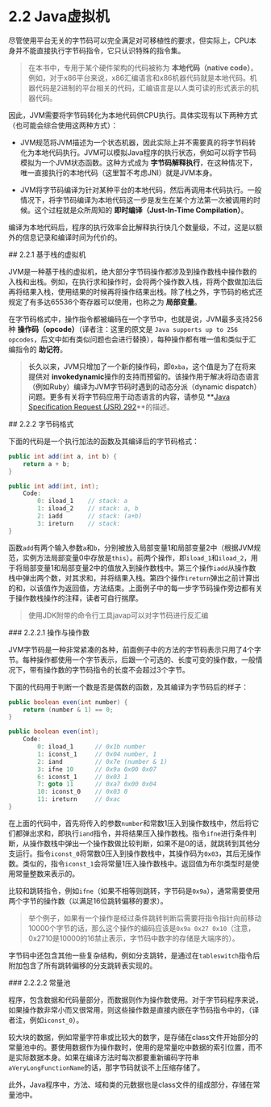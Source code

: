 # 2.2 Java虚拟机

尽管使用平台无关的字节码可以完全满足对可移植性的要求，但实际上，CPU本身并不能直接执行字节码指令，它只认识特殊的指令集。

>在本书中，专用于某个硬件架构的代码被称为 **本地代码（native code）**。例如，对于x86平台来说，x86汇编语言和x86机器代码就是本地代码。机器代码是2进制的平台相关的代码，汇编语言是以人类可读的形式表示的机器代码。

因此，JVM需要将字节码转化为本地代码供CPU执行。具体实现有以下两种方式（也可能会综合使用这两种方式）：

* JVM规范将JVM描述为一个状态机器，因此实际上并不需要真的将字节码转化为本地代码执行。JVM可以模拟Java程序的执行状态，例如可以将字节码模拟为一个JVM状态函数。这种方式成为 **字节码解释执行**，在这种情况下，唯一直接执行的本地代码（这里暂不考虑JNI）就是JVM本身。

* JVM将字节码编译为针对某种平台的本地代码，然后再调用本代码执行。一般情况下，将字节码编译为本地代码这一步是发生在某个方法第一次被调用的时候。这个过程就是众所周知的 **即时编译（Just-In-Time Compilation）**。

编译为本地代码后，程序的执行效率会比解释执行快几个数量级，不过，这是以额外的信息记录和编译时间为代价的。

<a name="2.2.1" />
## 2.2.1 基于栈的虚拟机
 
 JVM是一种基于栈的虚拟机，绝大部分字节码操作都涉及到操作数栈中操作数的入栈和出栈。例如，在执行求和操作时，会将两个操作数入栈，将两个数做加法后再将结果入栈，使用结果的时候再将操作结果出栈。除了栈之外，字节码的格式还规定了有多达65536个寄存器可以使用，也称之为 **局部变量**。

在字节码格式中，操作指令都被编码在一个字节中，也就是说，JVM最多支持256种 **操作码（opcode）**（译者注：这里的原文是 `Java supports up to 256 opcodes`，后文中如有类似问题也会进行替换），每种操作都有唯一值和类似于汇编指令的 **助记符**。

>长久以来，JVM只增加了一个新的操作码，即`0xba`，这个值是为了在将来提供对 **invokedynamic**操作的支持而预留的。该操作用于解决将动态语言（例如Ruby）编译为JVM字节码时遇到的动态分派（dynamic dispatch）问题。更多有关将字节码应用于动态语言的内容，请参见 **[Java Specification Request (JSR) 292][1]**的描述。

<a name="2.2.2" />
## 2.2.2 字节码格式

下面的代码是一个执行加法的函数及其编译后的字节码格式：

```java
public int add(int a, int b) {
    return a + b;
}

public int add(int, int);
    Code:
        0: iload_1    // stack: a
        1: iload_2    // stack: a, b
        2: iadd       // stack: (a+b)
        3: ireturn    // stack:
}
```

函数`add`有两个输入参数`a`和`b`，分别被放入局部变量1和局部变量2中（根据JVM规范，实例方法局部变量0中存放是`this`）。前两个操作，即`iload_1`和`iload_2`，用于将局部变量1和局部变量2中的值放入到操作数栈中。第三个操作`iadd`从操作数栈中弹出两个数，对其求和，并将结果入栈。第四个操作`ireturn`弹出之前计算出的和，以该值作为返回值，方法结束。上面例子中的每一步字节码操作旁边都有关于操作数栈操作的注释，读者可自行揣摩。

>使用JDK附带的命令行工具javap可以对字节码进行反汇编

<a name="2.2.2.1" />
### 2.2.2.1 操作与操作数

JVM字节码是一种非常紧凑的各种，前面例子中的方法的字节码表示只用了4个字节。每种操作都使用一个字节表示，后跟一个可选的、长度可变的操作数，一般情况下，带有操作数的字节码指令的长度不会超过3个字节。

下面的代码用于判断一个数是否是偶数的函数，及其编译为字节码后的样子：

```java
public boolean even(int number) {
    return (number & 1) == 0;
}

public boolean even(int);
    Code:
        0: iload_1      // 0x1b number
        1: iconst_1     // 0x04 number, 1
        2: iand         // 0x7e (number & 1)
        3: ifne 10      // 0x9a 0x00 0x07
        6: iconst_1     // 0x03 1
        7: goto 11      // 0xa7 0x00 0x04
        10: iconst_0    // 0x03 0
        11: ireturn     // 0xac
}
```

在上面的代码中，首先将传入的参数`number`和常数1压入到操作数栈中，然后将它们都弹出求和，即执行`iand`指令，并将结果压入操作数栈。指令`ifne`进行条件判断，从操作数栈中弹出一个操作数做比较判断，如果不是0的话，就跳转到其他分支运行。指令`iconst_0`将常数0压入到操作数栈中，其操作码为`0x03`，其后无操作数。类似的，指令`iconst_1`会将常量1压入操作数栈中。返回值为布尔类型时是使用常量整数来表示的。

比较和跳转指令，例如`ifne`（如果不相等则跳转，字节码是`0x9a`），通常需要使用两个字节的操作数（以满足16位跳转偏移的要求）。

>举个例子，如果有一个操作是经过条件跳转判断后需要将指令指针向前移动10000个字节的话，那么这个操作的编码应该是`0x9a 0x27 0x10`（注意，0x2710是10000的16禁止表示，字节码中数字的存储是大端序的）。

字节码中还包含其他一些复杂结构，例如分支跳转，是通过在`tableswitch`指令后附加包含了所有跳转偏移的分支跳转表实现的。

<a name="2.2.2.2" />
### 2.2.2.2 常量池

程序，包含数据和代码量部分，而数据则作为操作数使用。对于字节码程序来说，如果操作数非常小而又很常用，则这些操作数是直接内嵌在字节码指令中的，（译者注，例如`iconst_0`）。

较大块的数据，例如常量字符串或比较大的数字，是存储在class文件开始部分的常量池中的。要使用数据作为操作数时，使用的是常量吃中数据的索引位置，而不是实际数据本身。如果在编译方法时每次都要重新编码字符串`aVeryLongFunctionName`的话，那字节码就谈不上压缩存储了。

此外，Java程序中，方法、域和类的元数据也是class文件的组成部分，存储在常量池中。




[1]:    http://jcp.org/en/jsr/detail?id=292    "JSR 292"
